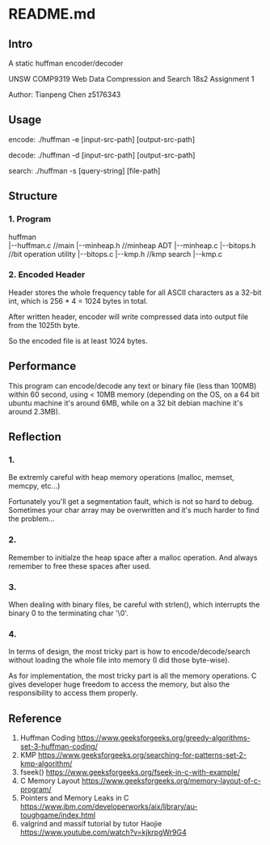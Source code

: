 # README.md

## Intro
A static huffman encoder/decoder

UNSW COMP9319 Web Data Compression and Search 18s2 Assignment 1

Author: Tianpeng Chen z5176343

## Usage

encode: ./huffman -e [input-src-path] [output-src-path]

decode: ./huffman -d [input-src-path] [output-src-path]

search: ./huffman -s [query-string] [file-path]


## Structure

### 1. Program

huffman 	
	|--huffman.c 		//main
	|--minheap.h 		//minheap ADT
	|--minheap.c
	|--bitops.h 		//bit operation utility
	|--bitops.c
	|--kmp.h 		//kmp search
	|--kmp.c

### 2. Encoded Header

Header stores the whole frequency table for all ASCII characters as a 32-bit int, which is 256 * 4 = 1024 bytes in total.

After written header, encoder will write compressed data into output file from the 1025th byte.

So the encoded file is at least 1024 bytes.

## Performance

This program can encode/decode any text or binary file (less than 100MB) within 60 second, using < 10MB memory (depending on the OS, on a 64 bit ubuntu machine it's around 6MB, while on a 32 bit debian machine it's around 2.3MB). 

## Reflection

### 1. 
Be extremly careful with heap memory operations (malloc, memset, memcpy, etc...)

Fortunately you'll get a segmentation fault, which is not so hard to debug.
Sometimes your char array may be overwritten and it's much harder to find the problem...

### 2. 
Remember to initialze the heap space after a malloc operation. And always remember to free these spaces after used.

### 3. 
When dealing with binary files, be careful with strlen(), which interrupts the binary 0 to the terminating char '\0'.

### 4. 
In terms of design, the most tricky part is how to encode/decode/search without loading the whole file into memory (I did those byte-wise). 

As for implementation, the most tricky part is all the memory operations. C gives developer huge freedom to access the memory, but also the responsibility to access them properly.


## Reference
1. Huffman Coding
https://www.geeksforgeeks.org/greedy-algorithms-set-3-huffman-coding/
2. KMP
https://www.geeksforgeeks.org/searching-for-patterns-set-2-kmp-algorithm/
3. fseek()
https://www.geeksforgeeks.org/fseek-in-c-with-example/
4. C Memory Layout
https://www.geeksforgeeks.org/memory-layout-of-c-program/
5. Pointers and Memory Leaks in C
https://www.ibm.com/developerworks/aix/library/au-toughgame/index.html
6. valgrind and massif tutorial by tutor Haojie
https://www.youtube.com/watch?v=kjkrpgWr9G4

